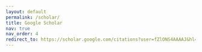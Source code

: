 ```yaml
---
layout: default
permalink: /scholar/
title: Google Scholar
nav: true
nav_order: 4
redirect_to: https://scholar.google.com/citations?user=fZlONS4AAAAJ&hl=en
---
```

